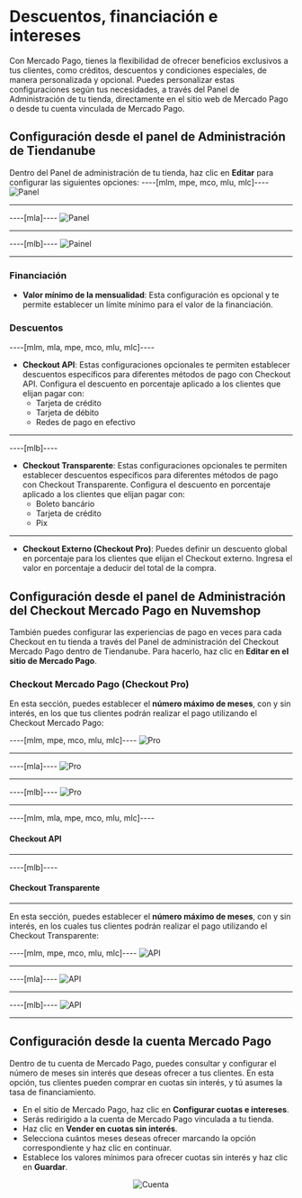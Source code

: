 # Descuentos, financiación e intereses

Con Mercado Pago, tienes la flexibilidad de ofrecer beneficios exclusivos a tus clientes, como créditos, descuentos y condiciones especiales, de manera personalizada y opcional. Puedes personalizar estas configuraciones según tus necesidades, a través del Panel de Administración de tu tienda, directamente en el sitio web de Mercado Pago o desde tu cuenta vinculada de Mercado Pago.

## Configuración desde el panel de Administración de Tiendanube

Dentro del Panel de administración de tu tienda, haz clic en **Editar** para configurar las siguientes opciones:
----[mlm, mpe, mco, mlu, mlc]----
![Panel](/images/nuvemshop/admines.png)

------------
----[mla]----
![Panel](/images/nuvemshop/admines-ar.png)

------------
----[mlb]----
![Painel](/images/nuvemshop/adminpt.png)

------------
### Financiación

* **Valor mínimo de la mensualidad**: Esta configuración es opcional y te permite establecer un límite mínimo para el valor de la financiación.

### Descuentos

----[mlm, mla, mpe, mco, mlu, mlc]----
* **Checkout API**: Estas configuraciones opcionales te permiten establecer descuentos específicos para diferentes métodos de pago con Checkout API. Configura el descuento en porcentaje aplicado a los clientes que elijan pagar con:
   * Tarjeta de crédito
   * Tarjeta de débito
   * Redes de pago en efectivo
------------
----[mlb]----
* **Checkout Transparente**: Estas configuraciones opcionales te permiten establecer descuentos específicos para diferentes métodos de pago con Checkout Transparente. Configura el descuento en porcentaje aplicado a los clientes que elijan pagar con:
   * Boleto bancário
   * Tarjeta de crédito
   * Pix
------------

* **Checkout Externo (Checkout Pro)**: Puedes definir un descuento global en porcentaje para los clientes que elijan el Checkout externo. Ingresa el valor en porcentaje a deducir del total de la compra.

## Configuración desde el panel de Administración del Checkout Mercado Pago en Nuvemshop

También puedes configurar las experiencias de pago en veces para cada Checkout en tu tienda a través del Panel de administración del Checkout Mercado Pago dentro de Tiendanube. Para hacerlo, haz clic en **Editar en el sitio de Mercado Pago**.

### Checkout Mercado Pago (Checkout Pro)

En esta sección, puedes establecer el **número máximo de meses**, con y sin interés, en los que tus clientes podrán realizar el pago utilizando el Checkout Mercado Pago:

----[mlm, mpe, mco, mlu, mlc]----
![Pro](/images/nuvemshop/parc-pro-es.gif)

------------
----[mla]----
![Pro](/images/nuvemshop/parc-pro-es-arg.gif)

------------
----[mlb]----
![Pro](/images/nuvemshop/parc-pro-pt.gif)

------------
----[mlm, mla, mpe, mco, mlu, mlc]----
#### Checkout API

------------
----[mlb]----
#### Checkout Transparente

------------

En esta sección, puedes establecer el **número máximo de meses**, con y sin interés, en los cuales tus clientes podrán realizar el pago utilizando el Checkout Transparente:

----[mlm, mpe, mco, mlu, mlc]----
![API](/images/nuvemshop/parc-api-es.gif)

------------
----[mla]----
![API](/images/nuvemshop/parc-api-es-arg.gif)

------------
----[mlb]----
![API](/images/nuvemshop/parc-cho-api-pt.gif)

------------

## Configuración desde la cuenta Mercado Pago

Dentro de tu cuenta de Mercado Pago, puedes consultar y configurar el número de meses sin interés que deseas ofrecer a tus clientes. En esta opción, tus clientes pueden comprar en cuotas sin interés, y tú asumes la tasa de financiamiento.

* En el sitio de Mercado Pago, haz clic en **Configurar cuotas e intereses**.
* Serás redirigido a la cuenta de Mercado Pago vinculada a tu tienda.
* Haz clic en **Vender en cuotas sin interés**.
* Selecciona cuántos meses deseas ofrecer marcando la opción correspondiente y haz clic en continuar.
* Establece los valores mínimos para ofrecer cuotas sin interés y haz clic en **Guardar**.

<center>

![Cuenta](/images/nuvemshop/conta-es.gif)

</center>
